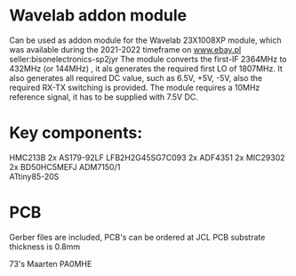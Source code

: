 
# Wavelab addon module

Can be used as addon module for the Wavelab 23X1008XP module, which was available during the 2021-2022 timeframe on www.ebay.pl seller:bisonelectronics-sp2jyr
The module converts the first-IF 2364MHz to 432MHz (or 144MHz) , it als generates the required first LO of 1807MHz. It also generates all required DC value, such as 6.5V, +5V, -5V, also the required RX-TX switching is provided. 
The module requires a 10MHz reference signal, it has to be supplied with 7.5V DC. 


# Key components:

HMC213B
2x AS179-92LF
LFB2H2G45SG7C093
2x ADF4351
2x MIC29302
2x BD50HC5MEFJ
ADM7150/1  
ATtiny85-20S  

# PCB

Gerber files are included, PCB's can be ordered at JCL PCB substrate thickness is 0.8mm 


73's Maarten PA0MHE